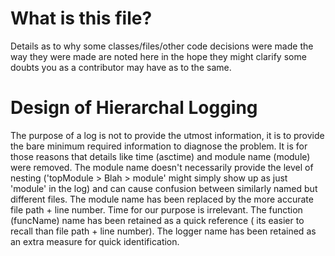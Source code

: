 # What is this file?

Details as to why some classes/files/other code decisions were made the way
they were made are noted here in the hope they might clarify some doubts you
as a contributor may have as to the same.

# Design of Hierarchal Logging

The purpose of a log is not to provide the utmost information, it is to provide
the bare minimum required information to diagnose the problem. It is for those
reasons that  details like time (asctime) and module name (module) were removed.
The module name doesn't necessarily provide the level of nesting ('topModule >
Blah > module' might simply show up as just 'module' in the log) and can cause
confusion between similarly named but different files. The module name has been
replaced by the more accurate file path + line number. Time for our purpose is
irrelevant. The function (funcName) name has been retained as a quick reference
( its easier to recall than file path + line number). The logger name has been
retained as an extra measure for quick identification.